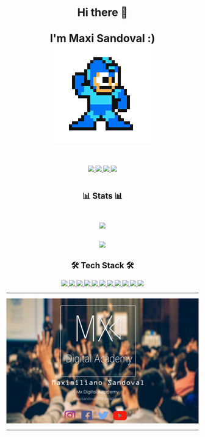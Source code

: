 <h1 align="center">Hi there 👋<br><br>I'm Maxi Sandoval :)<br>
<img src="https://raw.githubusercontent.com/maxisandoval37/maxisandoval37/master/images/megaman.gif" />
</h1>

<p align="center">
<br><br>
 <a href="https://maxisandoval37.github.io/webSite/" target="_blank">
  <img src="https://img.icons8.com/fluent/48/000000/domain--v1.png" />
 </a>
  
 <a href="https://www.youtube.com/watch?v=-AV4LfKtlTk&list=PLfwQfDfaNmvq1o1aQMyzdcimX8QOgPBHx&index=2&t=0s/" target="_blank">
  <img src="https://img.icons8.com/fluent/48/000000/youtube.png" />
 </a>

 <a href="https://www.linkedin.com/in/maximiliano-sandoval/" target="_blank">
  <img src="https://img.icons8.com/fluent/48/000000/linkedin.png" />
 </a>
  
 <a href="https://www.instagram.com/maxisandoval37/" target="_blank">
  <img src="https://img.icons8.com/fluent/48/000000/instagram-new.png" />
 </a>
 <br><br>
</p>

<h2 align="center">📊 Stats 📊</h2>
<br>
<p align="center">
 <a href="#" alt="Most used languages">
  <img src="https://github-readme-stats.vercel.app/api/top-langs/?username=maxisandoval37&theme=dracula&layout=compact" />
 </a>
 <br><br>
</p>

<p align="center">
 <a href="#" alt="github stats">
  <img src="https://github-readme-stats.vercel.app/api?username=maxisandoval37&theme=dracula&show_icons=true&layout=compact" />
 </a>
</p>

<h2 align="center">🛠 Tech Stack 🛠</h2>
<p align="center">
    <a href="#" alt="Tech Stack">
    <img src="https://img.shields.io/badge/Java-ED8B00?style=for-the-badge&logo=java&logoColor=white"/>
    <img src="https://img.shields.io/badge/Spring-6DB33F?style=for-the-badge&logo=spring&logoColor=white" />
    <img src="https://img.shields.io/badge/MySQL-02569B?style=for-the-badge&logo=mysql&logoColor=white" />
    <img src="https://img.shields.io/badge/Hibernate-05122A?style=for-the-badge&logo=hibernate" />
    <img src="https://img.shields.io/badge/Kotlin-0095D5?&style=for-the-badge&logo=kotlin&logoColor=white" />
    <img src="https://img.shields.io/badge/Android-3DDC84?style=for-the-badge&logo=android&logoColor=white" />
    <img src="https://img.shields.io/badge/JavaScript-F7DF1E?style=for-the-badge&logo=javascript&logoColor=black" />
    <img src="https://img.shields.io/badge/HTML5-E34F26?style=for-the-badge&logo=html5&logoColor=white" />
    <img src="https://img.shields.io/badge/CSS3-1572B6?style=for-the-badge&logo=css3&logoColor=white" />
    <img src="https://img.shields.io/badge/Bootstrap-563D7C?style=for-the-badge&logo=bootstrap&logoColor=white" />
    <img src="https://img.shields.io/badge/Git-FFF?style=for-the-badge&logo=git" />
  </a>
</p>

<p align="center">
 <hr/>
  <a href="#" alt="principal">
   <img src="https://raw.githubusercontent.com/maxisandoval37/maxisandoval37/master/images/banner.png" />
  </a>
 <hr/>
</p>

<!--
  __  __     _    __  __  ___   ___     _     _  _   ___     ___   __   __    _     _      ____  ____ 
 |  \/  |   /_\   \ \/ / |_ _| / __|   /_\   | \| | |   \   / _ \  \ \ / /   /_\   | |    |__ / |__  |
 | |\/| |  / _ \   >  <   | |  \__ \  / _ \  | .` | | |) | | (_) |  \ V /   / _ \  | |__   |_ \   / / 
 |_|  |_| /_/ \_\ /_/\_\ |___| |___/ /_/ \_\ |_|\_| |___/   \___/    \_/   /_/ \_\ |____| |___/  /_/  

-->
